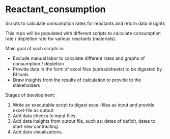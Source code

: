 # Reactant_consumption
Scripts to calculate consumption rates for reactants and return data insights

This repo will be populated with different scripts to calculate consumption rate / depletion rate for various reactants (materials).

Main goal of such scripts is:
* Exclude manual labor to calculate different rates and graphs of consumption / depletion
* Provide data in the form of excel files (spreadsheets) to be digested by BI tools
* Draw insights from the results of calculation to provide to the stakeholders


Stages of development:
1. Write an executable script to digest excel-files as input and provide excel-file as output.
2. Add data checks to input files.
3. Add data insights from output file, such as: dates of deficit, dates to start new contracting.
4. Add data visualizations.
